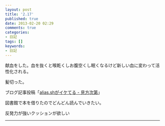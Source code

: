 ```yaml
---
layout: post
title: '2.17'
published: true
date: 2013-02-20 02:29
comments: true
categories:
- 日記
tags: []
keywords:
- 日記
---
```

献血をした。血を抜くと喉乾くしお腹空くし眠くなるけど新しい血に変わって活性化される。

髪切った。

ブログ記事投稿「[alias.shがイケてる - 見方次第](http://soramugi.hateblo.jp/entry/2013/02/17/132457 "alias.shがイケてる - 見方次第")」

図書館で本を借りたのでどんどん読んでいきたい。

反発力が強いクッションが欲しい

---

